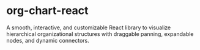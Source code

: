 # org-chart-react
A smooth, interactive, and customizable React library to visualize hierarchical organizational structures with draggable panning, expandable nodes, and dynamic connectors.
